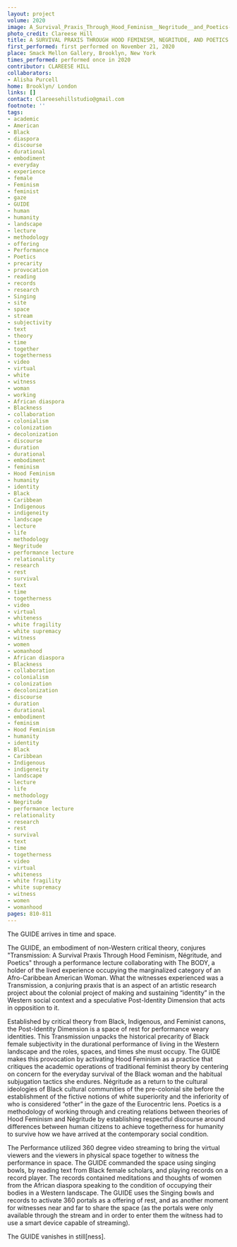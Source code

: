 ```yaml
---
layout: project
volume: 2020
image: A_Survival_Praxis_Through_Hood_Feminism__Negritude__and_Poetics--Clareese_Hill.jpg
photo_credit: Clareese Hill
title: A SURVIVAL PRAXIS THROUGH HOOD FEMINISM, NEGRITUDE, AND POETICS
first_performed: first performed on November 21, 2020
place: Smack Mellon Gallery, Brooklyn, New York
times_performed: performed once in 2020
contributor: CLAREESE HILL
collaborators:
- Alisha Purcell
home: Brooklyn/ London
links: []
contact: Clareesehillstudio@gmail.com
footnote: ''
tags:
- academic
- American
- Black
- diaspora
- discourse
- durational
- embodiment
- everyday
- experience
- female
- Feminism
- feminist
- gaze
- GUIDE
- human
- humanity
- landscape
- lecture
- methodology
- offering
- Performance
- Poetics
- precarity
- provocation
- reading
- records
- research
- Singing
- site
- space
- stream
- subjectivity
- text
- theory
- time
- together
- togetherness
- video
- virtual
- white
- witness
- woman
- working
- African diaspora
- Blackness
- collaboration
- colonialism
- colonization
- decolonization
- discourse
- duration
- durational
- embodiment
- feminism
- Hood Feminism
- humanity
- identity
- Black
- Caribbean
- Indigenous
- indigeneity
- landscape
- lecture
- life
- methodology
- Negritude
- performance lecture
- relationality
- research
- rest
- survival
- text
- time
- togetherness
- video
- virtual
- whiteness
- white fragility
- white supremacy
- witness
- women
- womanhood
- African diaspora
- Blackness
- collaboration
- colonialism
- colonization
- decolonization
- discourse
- duration
- durational
- embodiment
- feminism
- Hood Feminism
- humanity
- identity
- Black
- Caribbean
- Indigenous
- indigeneity
- landscape
- lecture
- life
- methodology
- Negritude
- performance lecture
- relationality
- research
- rest
- survival
- text
- time
- togetherness
- video
- virtual
- whiteness
- white fragility
- white supremacy
- witness
- women
- womanhood
pages: 810-811
---
```


The GUIDE arrives in time and space.

The GUIDE, an embodiment of non-Western critical theory, conjures "Transmission: A Survival Praxis Through Hood Feminism, Négritude, and Poetics" through a performance lecture collaborating with The BODY, a holder of the lived experience occupying the marginalized category of an Afro-Caribbean American Woman. What the witnesses experienced was a Transmission, a conjuring praxis that is an aspect of an artistic research project about the colonial project of making and sustaining “identity” in the Western social context and a speculative Post-Identity Dimension that acts in opposition to it.

Established by critical theory from Black, Indigenous, and Feminist canons, the Post-Identity Dimension is a space of rest for performance weary identities. This Transmission unpacks the historical precarity of Black female subjectivity in the durational performance of living in the Western landscape and the roles, spaces, and times she must occupy. The GUIDE makes this provocation by activating Hood Feminism as a practice that critiques the academic operations of traditional feminist theory by centering on concern for the everyday survival of the Black woman and the habitual subjugation tactics she endures. Négritude as a return to the cultural ideologies of Black cultural communities of the pre-colonial site before the establishment of the fictive notions of white superiority and the inferiority of who is considered “other” in the gaze of the Eurocentric lens. Poetics is a methodology of working through and creating relations between theories of Hood Feminism and Négritude by establishing respectful discourse around differences between human citizens to achieve togetherness for humanity to survive how we have arrived at the contemporary social condition.

The Performance utilized 360 degree video streaming to bring the virtual viewers and the viewers in physical space together to witness the performance in space. The GUIDE commanded the space using singing bowls, by reading text from Black female scholars, and playing records on a record player. The records contained meditations and thoughts of women from the African diaspora speaking to the condition of occupying their bodies in a Western landscape. The GUIDE uses the Singing bowls and records  to activate 360 portals as a offering of rest, and as another moment for witnesses near and far to share the space (as the portals were only available through the stream and in order to enter them the witness had to use a smart device capable of streaming).

The GUIDE vanishes in still[ness].